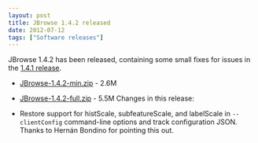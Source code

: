 ```yaml
---
layout: post
title: JBrowse 1.4.2 released
date: 2012-07-12
tags: ["Software releases"]
---
```


JBrowse 1.4.2 has been released, containing some small fixes for issues in the [1.4.1 release](https://jbrowse.org/jbrowse-1-4-1-released/ "JBrowse 1.4.1 released").

-   [JBrowse-1.4.2-min.zip](https://jbrowse.org/releases/JBrowse-1.4.2-min.zip) - 2.6M
-   [JBrowse-1.4.2-full.zip](https://jbrowse.org/releases/JBrowse-1.4.2-full.zip) - 5.5M
    Changes in this release:

-   Restore support for histScale, subfeatureScale, and labelScale in `--clientConfig` command-line options and track configuration JSON. Thanks to Hernán Bondino for pointing this out.

